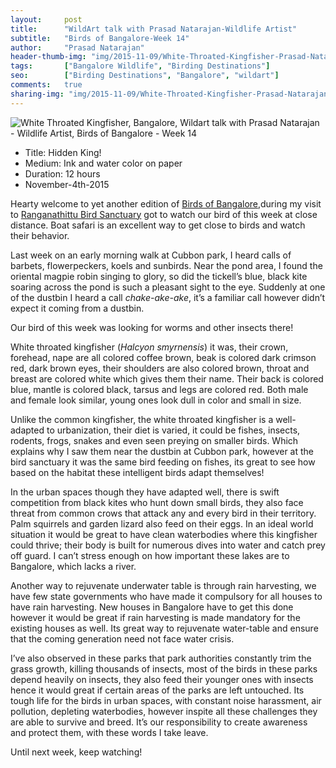 ```yaml
---
layout:     post
title:      "WildArt talk with Prasad Natarajan-Wildlife Artist"
subtitle:   "Birds of Bangalore-Week 14"
author:     "Prasad Natarajan"
header-thumb-img: "img/2015-11-09/White-Throated-Kingfisher-Prasad-Natarajan-thumb.jpg"
tags:       ["Bangalore Wildlife", "Birding Destinations"]
seo: 		["Birding Destinations", "Bangalore", "wildart"]
comments:   true
sharing-img: "img/2015-11-09/White-Throated-Kingfisher-Prasad-Natarajan.jpg"
---
```



<img src="{{ site.baseurl }}/img/2015-11-09/White-Throated-Kingfisher-Prasad-Natarajan.jpg" alt="White Throated Kingfisher, Bangalore, Wildart talk with Prasad Natarajan - Wildlife Artist, Birds of Bangalore - Week 14">

<p>
	<ul>
		 <li>Title: Hidden King!</li>
		 <li>Medium: Ink and water color on paper</li>
		 <li>Duration: 12 hours</li>
		 <li>November-4th-2015</li>
 	</ul>
</p>


<p>
Hearty welcome to yet another edition of <a href="{{ site.baseurl }}/wildart" target="_blank">Birds of Bangalore</a>,during my visit to <a href="http://www.wilderhood.com/destination/Ranganathittu" target="_blank">Ranganathittu Bird Sanctuary</a> got to watch our bird of this week at close distance. Boat safari is an excellent way to get close to birds and watch their behavior.
</p>

<p>Last week on an early morning walk at Cubbon park, I heard calls of barbets, flowerpeckers,  koels and sunbirds. Near the pond area, I found the oriental magpie robin singing to glory, so did the tickell’s blue, black kite soaring across the pond is such a pleasant sight to the eye. Suddenly at one of the dustbin I heard a call <em>chake-ake-ake</em>, it’s a familiar call however didn’t expect it coming from a dustbin.
</p>

<p>Our bird of this week was looking for worms and other insects there!
</p>

<p>White throated kingfisher (<em>Halcyon smyrnensis</em>) it was, their crown, forehead, nape are all colored coffee brown, beak is colored dark crimson red, dark brown eyes, their shoulders are also colored brown, throat and breast are colored white which gives them their name. Their back is colored blue, mantle is colored black, tarsus and legs are colored red. Both male and female look similar, young ones look dull in color and small in size. 
</p>

<p>Unlike the common kingfisher, the white throated kingfisher is a well-adapted to urbanization, their diet is varied, it could be fishes, insects, rodents, frogs, snakes and even seen preying on smaller birds. Which explains why I saw them near the dustbin at Cubbon park, however at the bird sanctuary it was the same bird feeding on fishes, its great to see how based on the habitat these intelligent birds adapt themselves!
</p>

<p>In the urban spaces though they have adapted well, there is swift competition from black kites who hunt down small birds, they also face threat from common crows that attack any and every bird in their territory. Palm squirrels and garden lizard also feed on their eggs. In an ideal world situation it would be great to have clean waterbodies where this kingfisher could thrive; their body is built for numerous dives into water and catch prey off guard. I can’t stress enough on how important these lakes are to Bangalore, which lacks a river. 
</p>

<p>Another way to rejuvenate underwater table is through rain harvesting, we have few state governments who have made it compulsory for all houses to have rain harvesting. New houses in Bangalore have to get this done however it would be great if rain harvesting is made mandatory for the existing houses as well. Its great way to rejuvenate water-table and ensure that the coming generation need not face water crisis. 
</p>

<p>I’ve also observed in these parks that park authorities constantly trim the grass growth, killing thousands of insects, most of the birds in these parks depend heavily on insects, they also feed their younger ones with insects hence it would great if certain areas of the parks are left untouched. Its tough life for the birds in urban spaces, with constant noise harassment, air pollution, depleting waterbodies, however inspite all these challenges they are able to survive and breed. It’s our responsibility to create awareness and protect them, with these words I take leave.
</p> 

<p>Until next week, keep watching!
</p>
